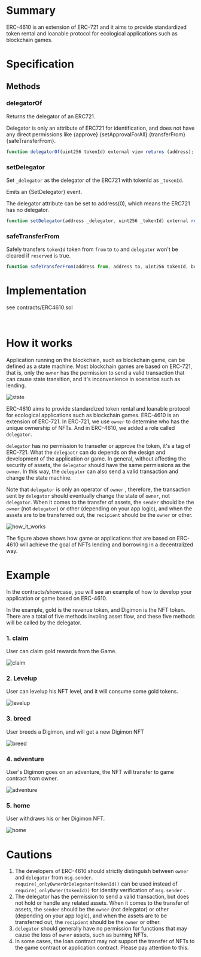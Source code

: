 # Summary
ERC-4610 is an extension of ERC-721 and it aims to provide standardized token rental and loanable protocol for ecological applications such as blockchain games. 



# Specification



## Methods



### delegatorOf

Returns the delegator of an ERC721.

Delegator is only an attribute of ERC721 for identification, and does not have any direct permissions like {approve}  {setApprovalForAll}  {transferFrom}  {safeTransferFrom}.

``` js
function delegatorOf(uint256 tokenId) external view returns (address);
```



### setDelegator

Set `_delegator` as the delegator of the ERC721 with tokenId as `_tokenId`.

Emits an {SetDelegator} event.

The delegator attribute can be set to address(0), which means the ERC721 has no delegator.

``` js
function setDelegator(address _delegator, uint256 _tokenId) external returns (bool);
```



### safeTransferFrom

Safely transfers `tokenId` token from `from` to `to` and `delegator` won't be cleared if `reserved` is true.

``` js
function safeTransferFrom(address from, address to, uint256 tokenId, bool reserved) external;
```



# Implementation

see contracts/ERC4610.sol

<br/>

# How it works

Application running on the blockchain, such as blockchain game, can be defined as a state machine. Most blockchain games are based on ERC-721, that is, only the `owner` has the permission to send a valid transaction that can cause state transition, and it's inconvenience in scenarios such as lending.



![state](https://github.com/AFKDAO/ERC4610/blob/main/docs/state.png)



ERC-4610 aims to provide standardized token rental and loanable protocol for ecological applications such as blockchain games. ERC-4610 is an extension of ERC-721. In ERC-721, we use `owner` to determine who has the unique ownership of NFTs. And in ERC-4610, we added a role called `delegator`.



`delegator` has no permission to transefer or approve the token, it's a tag of ERC-721. What the `delegaotr` can do depends on the design and development of the application or game. In general, without affecting the security of assets, the `delegator` should have the same permissions as the `owner`. In this way, the `delegator` can also send a valid transaction and change the state machine.



Note that  `delegator` is only an operator of `owner` , therefore, the transaction sent by `delegator` should eventually change the state of `owner`, not `delegator`. When it comes to the transfer of assets, the `sender` should be the `owner` (not `delegator`) or other (depending on your app logic), and when the assets are to be transferred out, the `recipient` should be the `owner` or other. 

![how_it_works](https://github.com/AFKDAO/ERC4610/blob/main/docs/how_it_works.png)

The figure above shows how game or applications that are based on ERC-4610 will achieve the goal of NFTs lending and borrowing in a decentralized way. 



# Example

In the contracts/showcase, you will see an example of how to develop your application or game based on ERC-4610. 



In the example, gold is the revenue token, and Digimon is the NFT token. There are a total of five methods involing asset flow, and these five methods will be called by the delegator.



### 1. claim

User can claim gold rewards from the Game. 

![claim](https://github.com/AFKDAO/ERC4610/blob/main/docs/claim.png)



### 2. Levelup

User can levelup his NFT level, and it will consume some gold tokens.

![levelup](https://github.com/AFKDAO/ERC4610/blob/main/docs/levelup.png)



### 3. breed

User breeds a Digimon, and will get a new Digimon NFT

![breed](https://github.com/AFKDAO/ERC4610/blob/main/docs/breed.png)

### 4. adventure

User's Digimon goes on an adventure, the NFT will transfer to game contract from owner.

![adventure](https://github.com/AFKDAO/ERC4610/blob/main/docs/adventure.png)

### 5. home

User withdraws his or her Digimon NFT.

![home](https://github.com/AFKDAO/ERC4610/blob/main/docs/home.png)





# Cautions

1. The developers of ERC-4610 should strictly distinguish between `owner` and `delegator` from `msg.sender`.  `require(_onlyOwnerOrDelegator(tokenId))` can be used instead of `require(_onlyOwner(tokenId))` for identity verification of `msg.sender` . 
2. The delegator has the permission to send a valid transaction, but does not hold or handle any related assets. When it comes to the transfer of assets, the `sender` should be the `owner` (not delegator) or other (depending on your app logic), and when the assets are to be transferred out, the `recipient` should be the `owner` or other.
3.  `delegator` should generally have no permission for functions that may cause the loss of `owner` assets, such as burning NFTs.
4. In some cases, the loan contract may not support the transfer of NFTs to the game contract or application contract. Please pay attention to this.